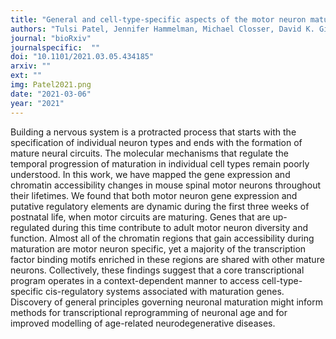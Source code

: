 ```yaml
---
title: "General and cell-type-specific aspects of the motor neuron maturation transcriptional program"
authors: "Tulsi Patel, Jennifer Hammelman, Michael Closser, David K. Gifford, Hynek Wichterle"
journal: "bioRxiv"
journalspecific:  ""
doi: "10.1101/2021.03.05.434185"
arxiv: ""
ext: ""
img: Patel2021.png
date: "2021-03-06"
year: "2021"
---
```


Building a nervous system is a protracted process that starts with the specification of individual neuron types and ends with the formation of mature neural circuits. The molecular mechanisms that regulate the temporal progression of maturation in individual cell types remain poorly understood. In this work, we have mapped the gene expression and chromatin accessibility changes in mouse spinal motor neurons throughout their lifetimes. We found that both motor neuron gene expression and putative regulatory elements are dynamic during the first three weeks of postnatal life, when motor circuits are maturing. Genes that are up-regulated during this time contribute to adult motor neuron diversity and function. Almost all of the chromatin regions that gain accessibility during maturation are motor neuron specific, yet a majority of the transcription factor binding motifs enriched in these regions are shared with other mature neurons. Collectively, these findings suggest that a core transcriptional program operates in a context-dependent manner to access cell-type-specific cis-regulatory systems associated with maturation genes. Discovery of general principles governing neuronal maturation might inform methods for transcriptional reprogramming of neuronal age and for improved modelling of age-related neurodegenerative diseases.

